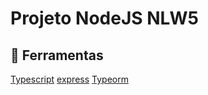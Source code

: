 # Projeto NodeJS NLW5

## 🔧 Ferramentas

[Typescript](https://www.typescriptlang.org/pt/)
[express](https://expressjs.com/pt-br/)
[Typeorm](https://typeorm.io/#/)
